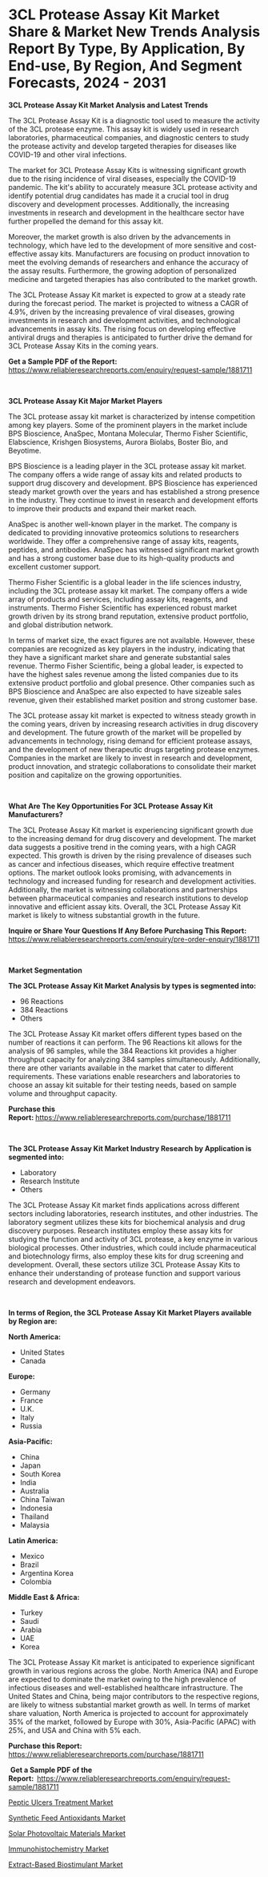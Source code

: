 <p><h1>3CL Protease Assay Kit Market Share & Market New Trends Analysis Report By Type, By Application, By End-use, By Region, And Segment Forecasts, 2024 - 2031</h1></p><p><strong>3CL Protease Assay Kit Market Analysis and Latest Trends</strong></p>
<p><p>The 3CL Protease Assay Kit is a diagnostic tool used to measure the activity of the 3CL protease enzyme. This assay kit is widely used in research laboratories, pharmaceutical companies, and diagnostic centers to study the protease activity and develop targeted therapies for diseases like COVID-19 and other viral infections.</p><p>The market for 3CL Protease Assay Kits is witnessing significant growth due to the rising incidence of viral diseases, especially the COVID-19 pandemic. The kit's ability to accurately measure 3CL protease activity and identify potential drug candidates has made it a crucial tool in drug discovery and development processes. Additionally, the increasing investments in research and development in the healthcare sector have further propelled the demand for this assay kit.</p><p>Moreover, the market growth is also driven by the advancements in technology, which have led to the development of more sensitive and cost-effective assay kits. Manufacturers are focusing on product innovation to meet the evolving demands of researchers and enhance the accuracy of the assay results. Furthermore, the growing adoption of personalized medicine and targeted therapies has also contributed to the market growth.</p><p>The 3CL Protease Assay Kit market is expected to grow at a steady rate during the forecast period. The market is projected to witness a CAGR of 4.9%, driven by the increasing prevalence of viral diseases, growing investments in research and development activities, and technological advancements in assay kits. The rising focus on developing effective antiviral drugs and therapies is anticipated to further drive the demand for 3CL Protease Assay Kits in the coming years.</p></p>
<p><strong>Get a Sample PDF of the Report:&nbsp;</strong> <a href="https://www.reliableresearchreports.com/enquiry/request-sample/1881711">https://www.reliableresearchreports.com/enquiry/request-sample/1881711</a></p>
<p>&nbsp;</p>
<p><strong>3CL Protease Assay Kit Major Market Players</strong></p>
<p><p>The 3CL protease assay kit market is characterized by intense competition among key players. Some of the prominent players in the market include BPS Bioscience, AnaSpec, Montana Molecular, Thermo Fisher Scientific, Elabscience, Krishgen Biosystems, Aurora Biolabs, Boster Bio, and Beyotime.</p><p>BPS Bioscience is a leading player in the 3CL protease assay kit market. The company offers a wide range of assay kits and related products to support drug discovery and development. BPS Bioscience has experienced steady market growth over the years and has established a strong presence in the industry. They continue to invest in research and development efforts to improve their products and expand their market reach.</p><p>AnaSpec is another well-known player in the market. The company is dedicated to providing innovative proteomics solutions to researchers worldwide. They offer a comprehensive range of assay kits, reagents, peptides, and antibodies. AnaSpec has witnessed significant market growth and has a strong customer base due to its high-quality products and excellent customer support.</p><p>Thermo Fisher Scientific is a global leader in the life sciences industry, including the 3CL protease assay kit market. The company offers a wide array of products and services, including assay kits, reagents, and instruments. Thermo Fisher Scientific has experienced robust market growth driven by its strong brand reputation, extensive product portfolio, and global distribution network.</p><p>In terms of market size, the exact figures are not available. However, these companies are recognized as key players in the industry, indicating that they have a significant market share and generate substantial sales revenue. Thermo Fisher Scientific, being a global leader, is expected to have the highest sales revenue among the listed companies due to its extensive product portfolio and global presence. Other companies such as BPS Bioscience and AnaSpec are also expected to have sizeable sales revenue, given their established market position and strong customer base.</p><p>The 3CL protease assay kit market is expected to witness steady growth in the coming years, driven by increasing research activities in drug discovery and development. The future growth of the market will be propelled by advancements in technology, rising demand for efficient protease assays, and the development of new therapeutic drugs targeting protease enzymes. Companies in the market are likely to invest in research and development, product innovation, and strategic collaborations to consolidate their market position and capitalize on the growing opportunities.</p></p>
<p>&nbsp;</p>
<p><strong>What Are The Key Opportunities For 3CL Protease Assay Kit Manufacturers?</strong></p>
<p><p>The 3CL Protease Assay Kit market is experiencing significant growth due to the increasing demand for drug discovery and development. The market data suggests a positive trend in the coming years, with a high CAGR expected. This growth is driven by the rising prevalence of diseases such as cancer and infectious diseases, which require effective treatment options. The market outlook looks promising, with advancements in technology and increased funding for research and development activities. Additionally, the market is witnessing collaborations and partnerships between pharmaceutical companies and research institutions to develop innovative and efficient assay kits. Overall, the 3CL Protease Assay Kit market is likely to witness substantial growth in the future.</p></p>
<p><strong>Inquire or Share Your Questions If Any Before Purchasing This Report:</strong> <a href="https://www.reliableresearchreports.com/enquiry/pre-order-enquiry/1881711">https://www.reliableresearchreports.com/enquiry/pre-order-enquiry/1881711</a></p>
<p>&nbsp;</p>
<p><strong>Market Segmentation</strong></p>
<p><strong>The 3CL Protease Assay Kit Market Analysis by types is segmented into:</strong></p>
<p><ul><li>96 Reactions</li><li>384 Reactions</li><li>Others</li></ul></p>
<p><p>The 3CL Protease Assay Kit market offers different types based on the number of reactions it can perform. The 96 Reactions kit allows for the analysis of 96 samples, while the 384 Reactions kit provides a higher throughput capacity for analyzing 384 samples simultaneously. Additionally, there are other variants available in the market that cater to different requirements. These variations enable researchers and laboratories to choose an assay kit suitable for their testing needs, based on sample volume and throughput capacity.</p></p>
<p><strong>Purchase this Report:&nbsp;</strong><a href="https://www.reliableresearchreports.com/purchase/1881711">https://www.reliableresearchreports.com/purchase/1881711</a></p>
<p>&nbsp;</p>
<p><strong>The 3CL Protease Assay Kit Market Industry Research by Application is segmented into:</strong></p>
<p><ul><li>Laboratory</li><li>Research Institute</li><li>Others</li></ul></p>
<p><p>The 3CL Protease Assay Kit market finds applications across different sectors including laboratories, research institutes, and other industries. The laboratory segment utilizes these kits for biochemical analysis and drug discovery purposes. Research institutes employ these assay kits for studying the function and activity of 3CL protease, a key enzyme in various biological processes. Other industries, which could include pharmaceutical and biotechnology firms, also employ these kits for drug screening and development. Overall, these sectors utilize 3CL Protease Assay Kits to enhance their understanding of protease function and support various research and development endeavors.</p></p>
<p>&nbsp;</p>
<p><strong>In terms of Region, the 3CL Protease Assay Kit Market Players available by Region are:</strong></p>
<p>
    <p> <strong> North America: </strong>
        <ul>
            <li>United States</li>
            <li>Canada</li>
        </ul>
        </p> 
    <p> <strong> Europe: </strong>
        <ul>
            <li>Germany</li>
            <li>France</li>
            <li>U.K.</li>
            <li>Italy</li>
            <li>Russia</li>
        </ul>
        </p> 
    <p> <strong> Asia-Pacific: </strong>
        <ul>
            <li>China</li>
            <li>Japan</li>
            <li>South Korea</li>
            <li>India</li>
            <li>Australia</li>
            <li>China Taiwan</li>
            <li>Indonesia</li>
            <li>Thailand</li>
            <li>Malaysia</li>
        </ul>
        </p> 
    <p> <strong> Latin America: </strong>
        <ul>
            <li>Mexico</li>
            <li>Brazil</li>
            <li>Argentina Korea</li>
            <li>Colombia</li>
        </ul>
        </p> 
    <p> <strong> Middle East & Africa: </strong>
        <ul>
            <li>Turkey</li>
            <li>Saudi</li>
            <li>Arabia</li>
            <li>UAE</li>
            <li>Korea</li>
        </ul>
    </p>
    </p>
<p><p>The 3CL Protease Assay Kit market is anticipated to experience significant growth in various regions across the globe. North America (NA) and Europe are expected to dominate the market owing to the high prevalence of infectious diseases and well-established healthcare infrastructure. The United States and China, being major contributors to the respective regions, are likely to witness substantial market growth as well. In terms of market share valuation, North America is projected to account for approximately 35% of the market, followed by Europe with 30%, Asia-Pacific (APAC) with 25%, and USA and China with 5% each.</p></p>
<p><strong>Purchase this Report: </strong><a href="https://www.reliableresearchreports.com/purchase/1881711">https://www.reliableresearchreports.com/purchase/1881711</a></p>
<p>&nbsp;<strong>Get a Sample PDF of the Report:&nbsp;&nbsp;</strong><a href="https://www.reliableresearchreports.com/enquiry/request-sample/1881711">https://www.reliableresearchreports.com/enquiry/request-sample/1881711</a></p>
<p><strong></strong></p>
<p><p><a href="https://github.com/zjyglelu/Market-Research-Report-List-1/blob/main/peptic-ulcers-treatment-market.md">Peptic Ulcers Treatment Market</a></p><p><a href="https://medium.com/p/7a8fc4526e11/edit">Synthetic Feed Antioxidants Market</a></p><p><a href="https://medium.com/p/d3af1502a42e/edit">Solar Photovoltaic Materials Market</a></p><p><a href="https://github.com/josesg55/Market-Research-Report-List-1/blob/main/immunohistochemistry-market.md">Immunohistochemistry Market</a></p><p><a href="https://medium.com/p/ddd68531c449/edit">Extract-Based Biostimulant Market</a></p></p>